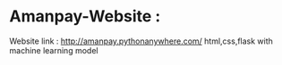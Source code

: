 # Amanpay-Website :
Website link : http://amanpay.pythonanywhere.com/
html,css,flask with machine learning model
